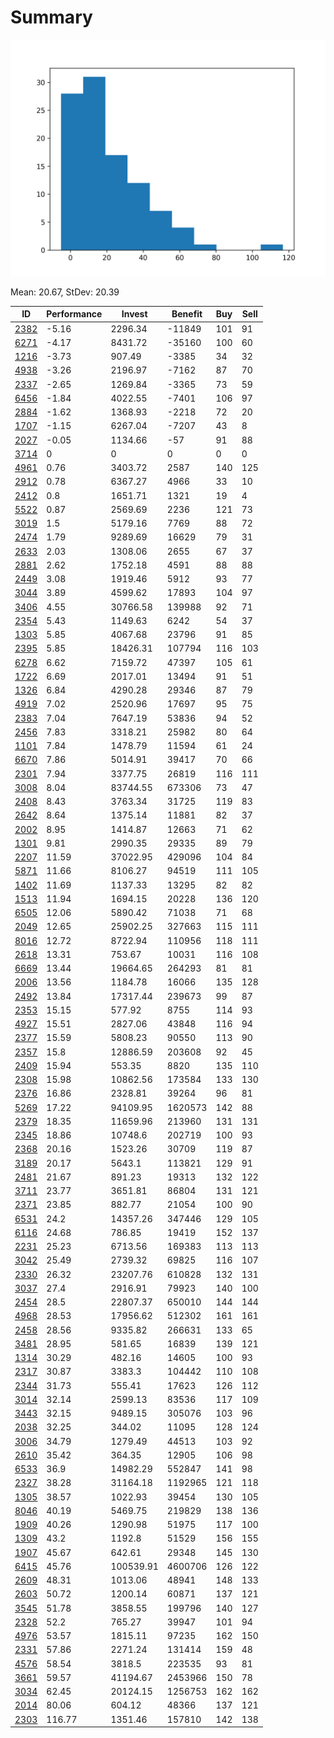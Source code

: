 # Summary

![histogram](summary.png)

Mean: 20.67, StDev: 20.39

ID|Performance|Invest|Benefit|Buy|Sell
---|---|---|---|---|---
[2382](2382/)|-5.16|2296.34|-11849|101|91
[6271](6271/)|-4.17|8431.72|-35160|100|60
[1216](1216/)|-3.73|907.49|-3385|34|32
[4938](4938/)|-3.26|2196.97|-7162|87|70
[2337](2337/)|-2.65|1269.84|-3365|73|59
[6456](6456/)|-1.84|4022.55|-7401|106|97
[2884](2884/)|-1.62|1368.93|-2218|72|20
[1707](1707/)|-1.15|6267.04|-7207|43|8
[2027](2027/)|-0.05|1134.66|-57|91|88
[3714](3714/)|0|0|0|0|0
[4961](4961/)|0.76|3403.72|2587|140|125
[2912](2912/)|0.78|6367.27|4966|33|10
[2412](2412/)|0.8|1651.71|1321|19|4
[5522](5522/)|0.87|2569.69|2236|121|73
[3019](3019/)|1.5|5179.16|7769|88|72
[2474](2474/)|1.79|9289.69|16629|79|31
[2633](2633/)|2.03|1308.06|2655|67|37
[2881](2881/)|2.62|1752.18|4591|88|88
[2449](2449/)|3.08|1919.46|5912|93|77
[3044](3044/)|3.89|4599.62|17893|104|97
[3406](3406/)|4.55|30766.58|139988|92|71
[2354](2354/)|5.43|1149.63|6242|54|37
[1303](1303/)|5.85|4067.68|23796|91|85
[2395](2395/)|5.85|18426.31|107794|116|103
[6278](6278/)|6.62|7159.72|47397|105|61
[1722](1722/)|6.69|2017.01|13494|91|51
[1326](1326/)|6.84|4290.28|29346|87|79
[4919](4919/)|7.02|2520.96|17697|95|75
[2383](2383/)|7.04|7647.19|53836|94|52
[2456](2456/)|7.83|3318.21|25982|80|64
[1101](1101/)|7.84|1478.79|11594|61|24
[6670](6670/)|7.86|5014.91|39417|70|66
[2301](2301/)|7.94|3377.75|26819|116|111
[3008](3008/)|8.04|83744.55|673306|73|47
[2408](2408/)|8.43|3763.34|31725|119|83
[2642](2642/)|8.64|1375.14|11881|82|37
[2002](2002/)|8.95|1414.87|12663|71|62
[1301](1301/)|9.81|2990.35|29335|89|79
[2207](2207/)|11.59|37022.95|429096|104|84
[5871](5871/)|11.66|8106.27|94519|111|105
[1402](1402/)|11.69|1137.33|13295|82|82
[1513](1513/)|11.94|1694.15|20228|136|120
[6505](6505/)|12.06|5890.42|71038|71|68
[2049](2049/)|12.65|25902.25|327663|115|111
[8016](8016/)|12.72|8722.94|110956|118|111
[2618](2618/)|13.31|753.67|10031|116|108
[6669](6669/)|13.44|19664.65|264293|81|81
[2006](2006/)|13.56|1184.78|16066|135|128
[2492](2492/)|13.84|17317.44|239673|99|87
[2353](2353/)|15.15|577.92|8755|114|93
[4927](4927/)|15.51|2827.06|43848|116|94
[2377](2377/)|15.59|5808.23|90550|113|90
[2357](2357/)|15.8|12886.59|203608|92|45
[2409](2409/)|15.94|553.35|8820|135|110
[2308](2308/)|15.98|10862.56|173584|133|130
[2376](2376/)|16.86|2328.81|39264|96|81
[5269](5269/)|17.22|94109.95|1620573|142|88
[2379](2379/)|18.35|11659.96|213960|131|131
[2345](2345/)|18.86|10748.6|202719|100|93
[2368](2368/)|20.16|1523.26|30709|119|87
[3189](3189/)|20.17|5643.1|113821|129|91
[2481](2481/)|21.67|891.23|19313|132|122
[3711](3711/)|23.77|3651.81|86804|131|121
[2371](2371/)|23.85|882.77|21054|100|90
[6531](6531/)|24.2|14357.26|347446|129|105
[6116](6116/)|24.68|786.85|19419|152|137
[2231](2231/)|25.23|6713.56|169383|113|113
[3042](3042/)|25.49|2739.32|69825|116|107
[2330](2330/)|26.32|23207.76|610828|132|131
[3037](3037/)|27.4|2916.91|79923|140|100
[2454](2454/)|28.5|22807.37|650010|144|144
[4968](4968/)|28.53|17956.62|512302|161|161
[2458](2458/)|28.56|9335.82|266631|133|65
[3481](3481/)|28.95|581.65|16839|139|121
[1314](1314/)|30.29|482.16|14605|100|93
[2317](2317/)|30.87|3383.3|104442|110|108
[2344](2344/)|31.73|555.41|17623|126|112
[3014](3014/)|32.14|2599.13|83536|117|109
[3443](3443/)|32.15|9489.15|305076|103|96
[2038](2038/)|32.25|344.02|11095|128|124
[3006](3006/)|34.79|1279.49|44513|103|92
[2610](2610/)|35.42|364.35|12905|106|98
[6533](6533/)|36.9|14982.29|552847|141|98
[2327](2327/)|38.28|31164.18|1192965|121|118
[1305](1305/)|38.57|1022.93|39454|130|105
[8046](8046/)|40.19|5469.75|219829|138|136
[1909](1909/)|40.26|1290.98|51975|117|100
[1309](1309/)|43.2|1192.8|51529|156|155
[1907](1907/)|45.67|642.61|29348|145|130
[6415](6415/)|45.76|100539.91|4600706|126|122
[2609](2609/)|48.31|1013.06|48941|148|133
[2603](2603/)|50.72|1200.14|60871|137|121
[3545](3545/)|51.78|3858.55|199796|140|127
[2328](2328/)|52.2|765.27|39947|101|94
[4976](4976/)|53.57|1815.11|97235|162|150
[2331](2331/)|57.86|2271.24|131414|159|48
[4576](4576/)|58.54|3818.5|223535|93|81
[3661](3661/)|59.57|41194.67|2453966|150|78
[3034](3034/)|62.45|20124.15|1256753|162|162
[2014](2014/)|80.06|604.12|48366|137|121
[2303](2303/)|116.77|1351.46|157810|142|138

